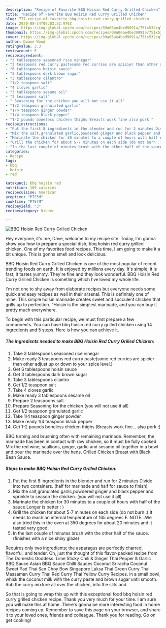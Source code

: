 ```yaml
---
description: "Recipe of Favorite BBQ Hoisin Red Curry Grilled Chicken"
title: "Recipe of Favorite BBQ Hoisin Red Curry Grilled Chicken"
slug: 777-recipe-of-favorite-bbq-hoisin-red-curry-grilled-chicken
date: 2020-08-24T06:03:52.976Z
image: https://img-global.cpcdn.com/recipes/09a06ae4bed9091a/751x532cq70/bbq-hoisin-red-curry-grilled-chicken-recipe-main-photo.jpg
thumbnail: https://img-global.cpcdn.com/recipes/09a06ae4bed9091a/751x532cq70/bbq-hoisin-red-curry-grilled-chicken-recipe-main-photo.jpg
cover: https://img-global.cpcdn.com/recipes/09a06ae4bed9091a/751x532cq70/bbq-hoisin-red-curry-grilled-chicken-recipe-main-photo.jpg
author: Duane Wood
ratingvalue: 3.3
reviewcount: 5
recipeingredient:
- "3 tablespoons seasoned rice vinegar"
- "3 teaspoons red curry pastesome red curries are spicier than other adjust up or down to your spice level"
- "6 tablespoons hoisin sauce"
- "3 tablespoons dark brown sugar"
- "3 tablespoons cilantro"
- "1/2 teaspoon salt"
- "4 cloves garlic"
- "3 tablespoons sesame oil"
- "2 teaspoons salt"
- " Seasoning for the chicken you will not use it all"
- "1/2 teaspoon granulated garlic"
- "1/4 teaspoon ginger powder"
- "1/4 teaspoon black pepper"
- "1-2 pounds boneless chicken thighs Breasts work fine also pork "
recipeinstructions:
- "Put the first 8 ingredients in the blender and run for 2 minutes Divide into two containers. (half for marinade and half for sauce to finish)"
- "Mix the salt,granulated garlic,powdered ginger and black pepper and sprinkle to season the chicken. (you will not use it all)"
- "Marinate the chicken for 30 minutes to a couple of hours with half of the sauce.Longer is better : )"
- "Grill the chicken for about 5-7 minutes on each side (do not burn :) It needs to reach an internal temperature of 165 degrees F. NOTE...We also tried this in the oven at 350 degrees for about 20 minutes and it tasted very good."
- "In the last couple of minutes brush with the other half of the sauce. (finishes with a nice shiny glaze)"
categories:
- Recipe
tags:
- bbq
- hoisin
- red

katakunci: bbq hoisin red 
nutrition: 189 calories
recipecuisine: American
preptime: "PT25M"
cooktime: "PT57M"
recipeyield: "3"
recipecategory: Dinner

---
```



![BBQ Hoisin Red Curry Grilled Chicken](https://img-global.cpcdn.com/recipes/09a06ae4bed9091a/751x532cq70/bbq-hoisin-red-curry-grilled-chicken-recipe-main-photo.jpg)

Hey everyone, it's me, Dave, welcome to my recipe site. Today, I'm gonna show you how to prepare a special dish, bbq hoisin red curry grilled chicken. One of my favorites food recipes. This time, I am going to make it a bit unique. This is gonna smell and look delicious.

BBQ Hoisin Red Curry Grilled Chicken is one of the most popular of recent trending foods on earth. It is enjoyed by millions every day. It's simple, it is fast, it tastes yummy. They're fine and they look wonderful. BBQ Hoisin Red Curry Grilled Chicken is something which I've loved my whole life.

I&#39;m not one to shy away from elaborate recipes but everyone needs some quick and easy recipes as well in their arsenal. This is definitely one of mine. This simple hoisin marinade creates sweet and succulent chicken that grills up to perfection. &#34;Hoisin is the simplest marinade, and you can buy it pretty much everywhere.


To begin with this particular recipe, we must first prepare a few components. You can have bbq hoisin red curry grilled chicken using 14 ingredients and 5 steps. Here is how you can achieve it.

<!--inarticleads1-->

##### The ingredients needed to make BBQ Hoisin Red Curry Grilled Chicken:

1. Take 3 tablespoons seasoned rice vinegar
1. Make ready 3 teaspoons red curry paste(some red curries are spicier than other adjust up or down to your spice level.)
1. Get 6 tablespoons hoisin sauce
1. Get 3 tablespoons dark brown sugar
1. Take 3 tablespoons cilantro
1. Get 1/2 teaspoon salt
1. Take 4 cloves garlic
1. Make ready 3 tablespoons sesame oil
1. Prepare 2 teaspoons salt
1. Prepare  Seasoning for the chicken (you will not use it all)
1. Get 1/2 teaspoon granulated garlic
1. Take 1/4 teaspoon ginger powder
1. Make ready 1/4 teaspoon black pepper
1. Get 1-2 pounds boneless chicken thighs (Breasts work fine... also pork :)


BBQ turning and brushing often with remaining marinade. Remember, the marinade has been in contact with raw chicken, so it must be fully cooked. Mix the red wine, scallions, ginger, garlic and sesame oil together in a bowl and pour the marinade over the hens. Grilled Chicken Breast with Black Bean Sauce. 

<!--inarticleads2-->

##### Steps to make BBQ Hoisin Red Curry Grilled Chicken:

1. Put the first 8 ingredients in the blender and run for 2 minutes Divide into two containers. (half for marinade and half for sauce to finish)
1. Mix the salt,granulated garlic,powdered ginger and black pepper and sprinkle to season the chicken. (you will not use it all)
1. Marinate the chicken for 30 minutes to a couple of hours with half of the sauce.Longer is better : )
1. Grill the chicken for about 5-7 minutes on each side (do not burn :) It needs to reach an internal temperature of 165 degrees F. NOTE...We also tried this in the oven at 350 degrees for about 20 minutes and it tasted very good.
1. In the last couple of minutes brush with the other half of the sauce. (finishes with a nice shiny glaze)


Requires only two ingredients; the asparagus are perfectly charred, flavorful, and tender. Oh, just the thought of this flavor-packed recipe from The Domestic Goddess. Lime Sticky Chili &amp; Ginger Thai Pepper &amp; Garlic BBQ Sauce Asian BBQ Sauce Chilli Sauces Coconut Sriracha Coconut Sweet Pad Thai San Choy Bow Singapore Laksa Thai Green Curry Thai Massaman Curry Thai Red Curry Thai Yellow Curry Recipes. In a small bowl, whisk the coconut milk with the curry paste and brown sugar until smooth. Rub the curry mixture all over the chicken, into the slits and. 

So that is going to wrap this up with this exceptional food bbq hoisin red curry grilled chicken recipe. Thank you very much for your time. I am sure you will make this at home. There's gonna be more interesting food in home recipes coming up. Remember to save this page on your browser, and share it to your loved ones, friends and colleague. Thank you for reading. Go on get cooking!
